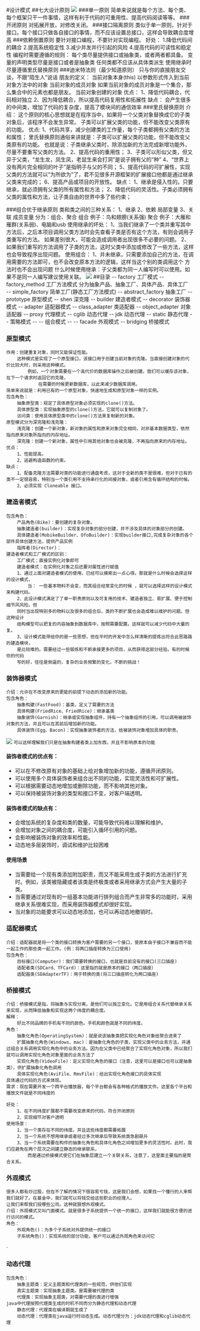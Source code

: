 #设计模式
##七大设计原则
![](src/main/resources/picture/单一职责、依赖倒置、迪米特法则.png)
###单一原则
    简单来说就是每个方法、每个类、每个框架只干一件事情，这样有利于代码的可重用性、提高代码阅读等等。
###开闭原则
    对拓展开放，对修改关闭。
###接口隔离原则
    类似于单一原则，针对于接口。每个接口只做各自接口的事情，而不应该设置总接口，这样会导致耦合度增高
###依赖倒置原则
    要针对接口编程，不要针对实现编程。
    好处：
        1.降低代码间的耦合
        2.提高系统稳定性
        3.减少并发并行引起的风险
        4.提高代码的可读性和稳定性
    编程时需要遵循的规则：
        每个类尽量提供接口或抽象类，或者两者都具备。
        变量的声明类型尽量是接口或者是抽象类
        任何类都不应该从具体类派生
        使用继承时尽量遵循里氏替换原则
###迪米特法则（最少知道原则）
    只与你的直接朋友交谈，不跟“陌生人”说话
    朋友的定义：
        当前对象本身(this)
        以参数形式传入到当前对象方法中的对象
        当前对象的成员对象
        如果当前对象的成员对象是一个集合，那么集合中的元素也都是朋友。
        当前对象创建的对象
    优点：
        1、降低代码耦合，代码相对独立
        2、因为降低耦合，所以提高代码复用性和拓展性
    缺点：
        会产生很多的中间类，增加了代码的复杂度，提高了模块间的通信效率
###里氏替换原则
    介绍：
        这个原则的核心思想就是在程序当中，如果将一个父类对象替换成它的子类对象后，该程序不会发生异常。
        子类可以扩展父类的功能，但不能改变父类原有的功能。
    优点:
        1、代码共享，减少创建类的工作量，每个子类都拥有父类的方法和属性；
        里氏替换原则通俗来讲就是：子类可以扩展父类的功能，但不能改变父类原有的功能。
        也就是说：子类继承父类时，除添加新的方法完成新增功能外，尽量不要重写父类的方法。
        2、提高代码的重用性；
        3、子类可以形似父类，但又异于父类，“龙生龙，凤生凤，老鼠生来会打洞”是说子拥有父的“种”
        4、“世界上没有两片完全相同的叶子”是指明子与父的不同；
        5、提高代码的可扩展性，实现父类的方法就可以“为所欲为”了，君不见很多开源框架的扩展接口他都是通过继承父类来完成的；
        6、提高产品或项目的开放性。
    缺点：
        1、继承是侵入性的。只要继承，就必须拥有父类的所有属性和方法；
        2、降低代码的灵活性。子类必须拥有父类的属性和方法，让子类自由的世界中多了些约束；

###组合优于继承原则
        类和类之间的三种关系：
        1、继承
        2、依赖    局部变量
        3、关联    成员变量
            分为：组合、聚合
                组合 例子：鸟和翅膀(关系强)
                聚合 例子：大雁和雁群(关系弱)、电脑和usb
    使用继承的坏处：
        1、当我们继承了一个类并重写其中方法后，之后本项目调用父类方法时会先查看子类是否有这个方法，有则会调用子类重写的方法。
            如果差别很大，可能会造成调用者出现很多不必要的问题。
        2、如果我们重写的方法调用了子类的方法，这时父类中添加或修改了一些方法，这样也会导致程序出现问题。
    使用组合：
        1、并未继承，只需要添加自己的方法，在调用需要的方法即可，也不会改变原本方法的逻辑，这样当这个别的类调用这个
            方法时也不会出现问题
    什么时候使用继承：子父类都为同一人编写时可以使用。如果不是同一人编写建议使用关联。
![](src/main/resources/picture/组合.png)
##目录
    -- factory 工厂模式
        -- factory_method 工厂方法模式   分为抽象产品、抽象工厂、具体产品、具体工厂   
        -- simple_factory 简单工厂(静态工厂方法模式)
        -- abstract_factory 抽象工厂
    -- prototype 原型模式
        -- shen 深克隆
    -- builder 建造者模式
    -- decorator 装饰器模式
    -- adapter 适配器模式 
        -- class_adapter 类适配器
        -- object_adapter 对象适配器
    -- proxy 代理模式
        -- cglib 动态代理
        -- jdk  动态代理
        -- static 静态代理
    -- 策略模式
        -- 
    -- 组合模式
        -- 
    -- facade 外观模式
    -- bridging 桥接模式 

### 原型模式
    作用：创建重复对象，同时又能保证性能。
        这种模式是实现了一个原型接口，该接口用于创建当前对象的克隆。当直接创建对象的代价比较大时，则采用这种模式。
            例如，一个对象需要在一个高代价的数据库操作之后被创建。我们可以缓存该对象，在下一个请求时返回它的克隆，
                在需要的时候更新数据库，以此来减少数据库调用。
    简单来说就是：利用已有的一个原型对象，快速地生成和原型对象一样的实例。
    包含角色：
        抽象原型类：规定了具体原型对象必须实现的clone()方法。
        具体原型类：实现抽象原型的clone()方法，它就可以复制对象了。
        访问类：使用具体原型类中的clone()方法来复制新的对象。
    原型模式分为深克隆和浅克隆：
        浅克隆：创建一个新对象，新对象的属性和原来对象完全相同，对非基本数据类型，依然指向原来对象所指向的内存地址。
        深克隆：创建一个新对象，属性中引用其他对象也会被克隆，不再指向原来的内存地址。
    优点：
        1、性能提高。 
        2、逃避构造函数的约束。
    缺点： 
        1、配备克隆方法需要对类的功能进行通盘考虑，这对于全新的类不是很难，但对于已有的类不一定很容易，特别当一个类引用不支持串行化的间接对象，或者引用含有循环结构的时候。 
        2、必须实现 Cloneable 接口。
### 建造者模式
    包含角色：
        产品角色(Bike)：要创建的复杂对象。
        抽象建造者(builder)：实现复杂对象的部分创建，并不涉及具体的对象部分的创建。
        具体建造者(MobikeBuilder、OfoBuilder)：实现builder接口,完成复杂对象的各个部件具体创建方法，提供产品实例
        指挥者(Director)：
    建造者模式和工厂模式的区别：
        工厂模式：直接实例化对象即可
        建造者模式：在实例化对象之后还要对属性进行赋值
        1、通过上面对建造者模式的使用，已经可以摸索出一点⼼得。那就是什么时候会选择这样的设计模式，
            当： ⼀些基本物料不会变，⽽其组合经常变化的时候 ，就可以选择这样的设计模式来构建代码。
        2、此设计模式满足了了单一职责原则以及可复用的技术、建造者独立、易扩展、便于控制细节⻛风险。但
        同时当出现特别多的物料以及很多的组合后，类的不断扩展也会造成难以维护的问题。但这种设计
        结构模型可以把复的内容抽象到数据库中，按照需要配置。这样就可以减少代码中大量的复。
        3、设计模式能带给你的是⼀些思想，但在平时的开发中怎么样清晰的提炼出符合此思路路的建造模块，
        是比较难的。需要经过⼀些锻炼和不断承接更多的项⽬，从而获得这部分经验。有的时候你的代码
        写的好，往往是倒逼的，复杂的业务频繁的变化，不断的挑战！
### 装饰器模式
    介绍：允许在不改变原来的更能的前提下动态的添加新的功能。
    包含角色：
        抽象构建(FastFood)：基类，定义了需要的方法
        具体构建(FriedRice、FriedRice)：继承基类
        抽象装饰(Garnish)：继承或实现抽象组件，持有一个抽象组件的引用，可以调用被装饰对象的方法，并且可以在其前后增加新的功能。
        具体装饰(Egg、Bacon)：实现抽象装饰者的方法，给被装饰对象增加具体的职责。
![](src/main/resources/mdpicture/装饰器.png)
    ``可以这样理解我们只是在抽象构建者类上加东西，并且不影响原本的功能``
#### 装饰者模式的优点有：
- 可以在不修改原有对象的基础上给对象增加新的功能，遵循开闭原则。
- 可以使用多个具体装饰者来组合出不同的功能，实现灵活性和可扩展性。
- 可以根据需要动态地增加或删除功能，而不影响其他对象。
- 可以保持被装饰对象的类型和接口不变，对客户端透明。
#### 装饰者模式的缺点有：
- 会增加系统的复杂度和类的数量，可能导致代码难以理解和维护。
- 会增加对象之间的耦合度，可能引入循环引用的问题。
- 会影响被装饰对象的效率和性能。
- 动态地多层装饰时，调试和维护比较困难
#### 使用场景
- 当需要给一个现有类添加附加职责，而又不能采用生成子类的方法进行扩充时。例如，该类被隐藏或者该类是终极类或者采用继承方式会产生大量的子类。
- 当需要通过对现有的一组基本功能进行排列组合而产生非常多的功能时，采用继承关系很难实现，而采用装饰器模式却很好实现。
- 当对象的功能要求可以动态地添加，也可以再动态地撤销时。
### 适配器模式
    介绍：适配器就是将一个类的接口转换为客户需要的另一个接口，使原本由于接口不兼容而不能一起工作的那些类一起工作。(例：将两口插座转换为三口使用)
    包含角色：
        目标接口(Computer)：我们需要转换的接口，也就是目前没有的接口(三口插座)
        适配者类(SDCard、TFCard)：这里指的就是原本的接口（两口插座）
        适配器类(SDAdapterTF)：用于转换的类(将三口插座转化为两口插座)
        
### 桥接模式
    介绍：桥接模式是指，将抽象与实现分离，是他们可以独立变化。它是用组合关系代替继承关系来实现，从而降低抽象和实现这两个纬度的耦合度。
    解释：
        好比不同品牌的手机有不同的颜色。手机和颜色就是不同的纬度。
    角色：
        抽象化角色(OperatingSystem)：就是说该抽象类把实现化角色对象给聚合进来了
        扩展抽象化角色(Windows、mac)：是抽象化角色的子类，实现父类中的业务方法，并通过组合关系调用实现化角色中的业务方法。因为在父类中已经聚合了实现化角色对象，所以我们就可以调用实现化角色对象里面的业务方法了
        实现化角色(VideoFile)：定义实现化角色的接口（注意，这里可以是接口也可以是抽象类），供扩展抽象化角色调用
        具体实现化角色(AviFile、RmvFile)：给出实现化角色接口的具体实现
    具体通过代码的方式来体现。
    需求：现在需要开发一个跨平台播放器，每个平台都会有各种格式的播放文件。这里各个平台和播放文件就是不同纬度的

    好处：
        1、在不同纬度扩展都不需要改变原来的代码，符合开闭原则
        2、实现细节对客户透明
    使用场景：
        1、当一个类存在不同的纬度。并且这些纬度都需要拓展
        2、当一个系统不想用继承或者经过多次继承后导致系统类急剧飙升
        3、当一个系统需要在构件的抽象化角色和具体化角色之间增加更多的灵活性时。此时，我们应避免在两个层次之间建立静态的继承联系，
            而是通过桥接模式使它们在抽象层建立一个关联关系，注意了，这里面主要指的是聚合关系。

### 外观模式
    很多人都有炒过股，但在不了解的情况下很容易亏钱，这是我们会想，如果找一个懂行的人来帮我们就好了。在基金中，我们就可以将钱交给这些职业的经理人。
    让我们来帮我们投哪些公司。这种就狠想外观模式。
    介绍：外观模式又叫门面模式。就是很多子系统提供一个统一的接口，这样我们就能很方便的进行访问的模式。
    角色：
        外观角色()：为多个子系统对外提供统一的接口
        子系统角色()：实现系统的部分功能，客户可以通过外观角色来访问它

·
### 动态代理
    包含角色：
        抽象主题类：定义主题类和代理类的一些规范，供他们实现
        真实主题类：实现抽象主题类。是需要被代理的类
        代理类：实现抽象主题类，对需要代理的类进行增强
    java中代理按照代理类生成的时机不同而分为静态代理和动态代理
        静态代理：代理类在编译期就生成了
        动态代理：代理类在java运行时动态生成。动态代理分为：jdk动态代理和cglib动态代理









